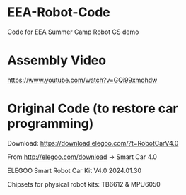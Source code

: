 # EEA-Robot-Code
Code for EEA Summer Camp Robot CS demo

# Assembly Video
https://www.youtube.com/watch?v=GQi99xmohdw

# Original Code (to restore car programming)
Download:  https://download.elegoo.com/?t=RobotCarV4.0

From http://elegoo.com/download -> Smart Car 4.0

ELEGOO Smart Robot Car Kit V4.0 2024.01.30

Chipsets for physical robot kits:  TB6612 & MPU6050
